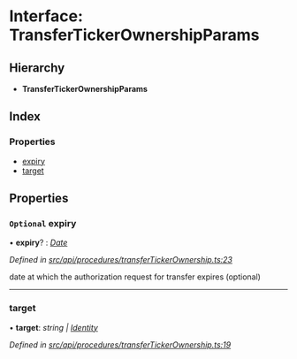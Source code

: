 # Interface: TransferTickerOwnershipParams

## Hierarchy

* **TransferTickerOwnershipParams**

## Index

### Properties

* [expiry](transfertickerownershipparams.md#optional-expiry)
* [target](transfertickerownershipparams.md#target)

## Properties

### `Optional` expiry

• **expiry**? : *[Date](../enums/transactionargumenttype.md#date)*

*Defined in [src/api/procedures/transferTickerOwnership.ts:23](https://github.com/PolymathNetwork/polymesh-sdk/blob/7362b318/src/api/procedures/transferTickerOwnership.ts#L23)*

date at which the authorization request for transfer expires (optional)

___

###  target

• **target**: *string | [Identity](../classes/identity.md)*

*Defined in [src/api/procedures/transferTickerOwnership.ts:19](https://github.com/PolymathNetwork/polymesh-sdk/blob/7362b318/src/api/procedures/transferTickerOwnership.ts#L19)*
